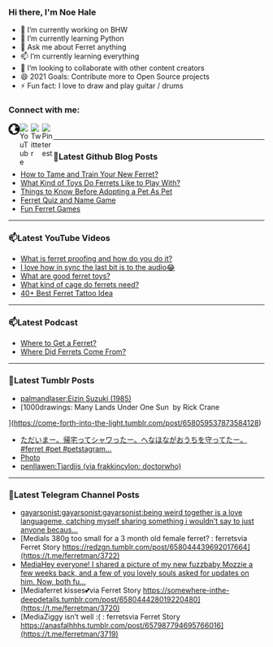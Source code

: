 ### Hi there, I'm Noe Hale

- 🔭 I’m currently working on BHW
- 🌱 I’m currently learning Python
- 💬 Ask me about Ferret anything
- 📫 I’m currently learning everything
- 🔭 I’m looking to collaborate with other content creators
- 😄 2021 Goals: Contribute more to Open Source projects
- ⚡ Fun fact: I love to draw and play guitar / drums

### Connect with me:

[<img align="left" alt="ferretvoice.com" width="22px" src="https://raw.githubusercontent.com/iconic/open-iconic/master/svg/globe.svg" />](https://ferretvoice.com)
[<img align="left" alt="YouTube" width="22px" src="https://cdn.jsdelivr.net/npm/simple-icons@v3/icons/youtube.svg" />](https://www.youtube.com/channel/UCk665XTfaMLVwFVWUmgnDiw)
[<img align="left" alt="Twitter" width="22px" src="https://cdn.jsdelivr.net/npm/simple-icons@v3/icons/twitter.svg" />](https://twitter.com/voiceferret)
[<img align="left" alt="Pinterest" width="22px" src="https://cdn.jsdelivr.net/npm/simple-icons@v3/icons/pinterest.svg" />](https://www.pinterest.com/voiceferret/)

<br />

---
### 🔭Latest Github Blog Posts
<!-- GITHUB:START -->
- [How to Tame and Train Your New Ferret?](http://noehale.github.io/how-to-tame-and-train-your-new-ferret/)
- [What Kind of Toys Do Ferrets Like to Play With?](http://noehale.github.io/what-kind-of-toys-do-ferrets-like-to-play-with/)
- [Things to Know Before Adopting a Pet As Pet](http://noehale.github.io/things-to-know-before-adopting-a-pet-as-pet/)
- [Ferret Quiz and Name Game](http://noehale.github.io/ferret-quiz/)
- [Fun Ferret Games](http://noehale.github.io/fun-ferret-games/)
<!-- GITHUB:END -->
---
### 📫Latest YouTube Videos

<!-- YOUTUBE:START -->
- [What is ferret proofing and how do you do it?](https://www.youtube.com/watch?v=81Syh_DJBQQ)
- [I love how in sync the last bit is to the audio😂](https://www.youtube.com/watch?v=WHBeGHwSlGY)
- [What are good ferret toys?](https://www.youtube.com/watch?v=tPxRilBzc0s)
- [What kind of cage do ferrets need?](https://www.youtube.com/watch?v=xzz6hC3sR5A)
- [40+ Best Ferret Tattoo Idea](https://www.youtube.com/watch?v=KIKqduR6Xcs)
<!-- YOUTUBE:END -->

---
### 📫Latest Podcast

<!-- PODCAST:START -->
- [Where to Get a Ferret?](https://anchor.fm/ferretvoice/episodes/Where-to-Get-a-Ferret-erurfu)
- [Where Did Ferrets Come From?](https://anchor.fm/ferretvoice/episodes/Where-Did-Ferrets-Come-From-eruq8g)
<!-- PODCAST:END -->
---
### 📝Latest Tumblr Posts

<!-- TUMBLR:START -->
- [palmandlaser:Eizin Suzuki (1985)](https://come-forth-into-the-light.tumblr.com/post/658082157358727168)
- [1000drawings:
Many Lands Under One Sun  by Rick Crane

](https://come-forth-into-the-light.tumblr.com/post/658059537873584128)
- [ただいまー。帰宅ってシャワったー。へなほながおうちを守ってたー。
#ferret #pet #petstagram...](https://come-forth-into-the-light.tumblr.com/post/658036860568977409)
- [Photo](https://come-forth-into-the-light.tumblr.com/post/657991596199067648)
- [penllawen:Tjardiis
(via frakkincylon: doctorwho)](https://come-forth-into-the-light.tumblr.com/post/657968961717190656)
<!-- TUMBLR:END -->
---
### 📝Latest Telegram Channel Posts

<!-- TELEGRAM:START -->
- [gayarsonist:gayarsonist:gayarsonist:being weird together is a love languageme, catching myself sharing something i wouldn’t say to just anyone becaus...](https://t.me/ferretman/3723)
- [MediaIs 380g too small for a 3 month old female ferret? : ferretsvia Ferret Story https://redzgn.tumblr.com/post/658044439692017664](https://t.me/ferretman/3722)
- [MediaHey everyone! I shared a picture of my new fuzzbaby Mozzie a few weeks back, and a few of you lovely souls asked for updates on him. Now, both fu...](https://t.me/ferretman/3721)
- [Mediaferret kisses💕via Ferret Story https://somewhere-inthe-deepdetails.tumblr.com/post/658044428019220480](https://t.me/ferretman/3720)
- [MediaZiggy isn’t well :( : ferretsvia Ferret Story https://anasfalhhhs.tumblr.com/post/657987794695766016](https://t.me/ferretman/3719)
<!-- TELEGRAM:END -->
